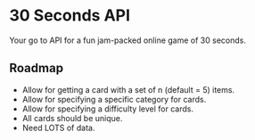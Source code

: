 # 30 Seconds API

Your go to API for a fun jam-packed online game of 30 seconds.

## Roadmap

- Allow for getting a card with a set of n (default = 5) items.
- Allow for specifying a specific category for cards.
- Allow for specifying a difficulty level for cards.
- All cards should be unique.
- Need LOTS of data.
